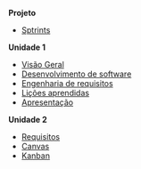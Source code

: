 **Projeto**

  - [Sptrints](docs/sprints.md)

**Unidade 1**

  - [Visão Geral](docs/visaoGeral.md)
  - [Desenvolvimento de software](docs/devDeSoftware.md)
  - [Engenharia de requisitos](docs/engDeRequisitos.md)
  - [Lições aprendidas](docs/licoesAprendidas.md)
  - [Apresentação](docs/apresentacao.md)

**Unidade 2**

  - [Requisitos](docs/requisitos.md)
  - [Canvas](docs/canvas.md)
  - [Kanban](docs/kanban.md)
